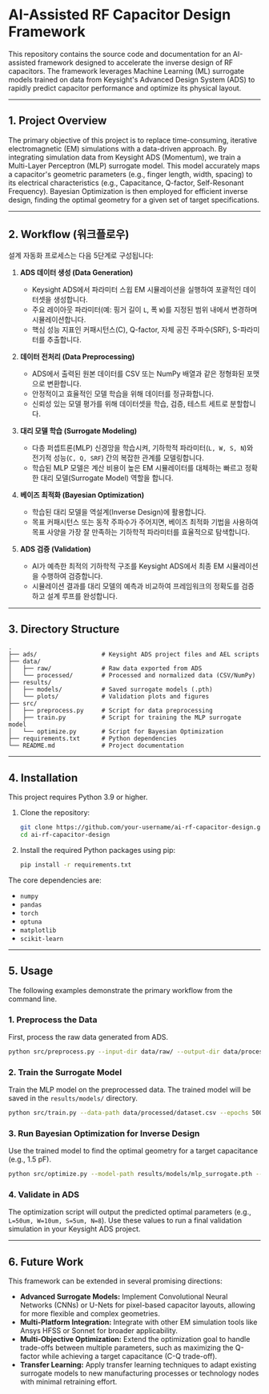 # AI-Assisted RF Capacitor Design Framework

This repository contains the source code and documentation for an AI-assisted framework designed to accelerate the inverse design of RF capacitors. The framework leverages Machine Learning (ML) surrogate models trained on data from Keysight's Advanced Design System (ADS) to rapidly predict capacitor performance and optimize its physical layout.

---

## 1. Project Overview
<!-- 한국어 주석: 프로젝트 개요 -->
<!-- AI 기반 RF 캐패시터 자동 설계 프레임워크로, ADS에서 얻은 데이터를 이용해 학습과 역설계를 수행합니다. -->

The primary objective of this project is to replace time-consuming, iterative electromagnetic (EM) simulations with a data-driven approach. By integrating simulation data from Keysight ADS (Momentum), we train a Multi-Layer Perceptron (MLP) surrogate model. This model accurately maps a capacitor's geometric parameters (e.g., finger length, width, spacing) to its electrical characteristics (e.g., Capacitance, Q-factor, Self-Resonant Frequency). Bayesian Optimization is then employed for efficient inverse design, finding the optimal geometry for a given set of target specifications.

---

## 2. Workflow (워크플로우)
<!-- 한국어 주석: 프레임워크 동작 흐름 -->

설계 자동화 프로세스는 다음 5단계로 구성됩니다:

1.  **ADS 데이터 생성 (Data Generation)**
    -   Keysight ADS에서 파라미터 스윕 EM 시뮬레이션을 실행하여 포괄적인 데이터셋을 생성합니다.
    -   주요 레이아웃 파라미터(예: 핑거 길이 `L`, 폭 `W`)를 지정된 범위 내에서 변경하며 시뮬레이션합니다.
    -   핵심 성능 지표인 커패시턴스(C), Q-factor, 자체 공진 주파수(SRF), S-파라미터를 추출합니다.

2.  **데이터 전처리 (Data Preprocessing)**
    -   ADS에서 출력된 원본 데이터를 CSV 또는 NumPy 배열과 같은 정형화된 포맷으로 변환합니다.
    -   안정적이고 효율적인 모델 학습을 위해 데이터를 정규화합니다.
    -   신뢰성 있는 모델 평가를 위해 데이터셋을 학습, 검증, 테스트 세트로 분할합니다.

3.  **대리 모델 학습 (Surrogate Modeling)**
    -   다층 퍼셉트론(MLP) 신경망을 학습시켜, 기하학적 파라미터(`L, W, S, N`)와 전기적 성능(`C, Q, SRF`) 간의 복잡한 관계를 모델링합니다.
    -   학습된 MLP 모델은 계산 비용이 높은 EM 시뮬레이터를 대체하는 빠르고 정확한 대리 모델(Surrogate Model) 역할을 합니다.

4.  **베이즈 최적화 (Bayesian Optimization)**
    -   학습된 대리 모델을 역설계(Inverse Design)에 활용합니다.
    -   목표 커패시턴스 또는 동작 주파수가 주어지면, 베이즈 최적화 기법을 사용하여 목표 사양을 가장 잘 만족하는 기하학적 파라미터를 효율적으로 탐색합니다.

5.  **ADS 검증 (Validation)**
    -   AI가 예측한 최적의 기하학적 구조를 Keysight ADS에서 최종 EM 시뮬레이션을 수행하여 검증합니다.
    -   시뮬레이션 결과를 대리 모델의 예측과 비교하여 프레임워크의 정확도를 검증하고 설계 루프를 완성합니다.

---

## 3. Directory Structure
<!-- 한국어 주석: 프로젝트 폴더 구조 -->

```
.
├── ads/                  # Keysight ADS project files and AEL scripts
├── data/
│   ├── raw/              # Raw data exported from ADS
│   └── processed/        # Processed and normalized data (CSV/NumPy)
├── results/
│   ├── models/           # Saved surrogate models (.pth)
│   └── plots/            # Validation plots and figures
├── src/
│   ├── preprocess.py     # Script for data preprocessing
│   ├── train.py          # Script for training the MLP surrogate model
│   └── optimize.py       # Script for Bayesian Optimization
├── requirements.txt      # Python dependencies
└── README.md             # Project documentation
```

---

## 4. Installation
<!-- 한국어 주석: 설치 및 환경 구성 -->

This project requires Python 3.9 or higher.

1.  Clone the repository:
    ```bash
    git clone https://github.com/your-username/ai-rf-capacitor-design.git
    cd ai-rf-capacitor-design
    ```

2.  Install the required Python packages using pip:
    ```bash
    pip install -r requirements.txt
    ```

The core dependencies are:
- `numpy`
- `pandas`
- `torch`
- `optuna`
- `matplotlib`
- `scikit-learn`

---

## 5. Usage
<!-- 한국어 주석: 사용 예시 -->
<!-- MLP 학습 → Bayesian Optimization 실행 → ADS 재검증 순서로 실행합니다. -->

The following examples demonstrate the primary workflow from the command line.

### 1. Preprocess the Data
First, process the raw data generated from ADS.
```bash
python src/preprocess.py --input-dir data/raw/ --output-dir data/processed/
```

### 2. Train the Surrogate Model
Train the MLP model on the preprocessed data. The trained model will be saved in the `results/models/` directory.
```bash
python src/train.py --data-path data/processed/dataset.csv --epochs 500 --batch-size 32
```

### 3. Run Bayesian Optimization for Inverse Design
Use the trained model to find the optimal geometry for a target capacitance (e.g., 1.5 pF).
```bash
python src/optimize.py --model-path results/models/mlp_surrogate.pth --target-capacitance 1.5e-12
```

### 4. Validate in ADS
The optimization script will output the predicted optimal parameters (e.g., `L=50um, W=10um, S=5um, N=8`). Use these values to run a final validation simulation in your Keysight ADS project.

---

## 6. Future Work
<!-- 한국어 주석: 향후 확장 방향 -->

This framework can be extended in several promising directions:

-   **Advanced Surrogate Models:** Implement Convolutional Neural Networks (CNNs) or U-Nets for pixel-based capacitor layouts, allowing for more flexible and complex geometries.
-   **Multi-Platform Integration:** Integrate with other EM simulation tools like Ansys HFSS or Sonnet for broader applicability.
-   **Multi-Objective Optimization:** Extend the optimization goal to handle trade-offs between multiple parameters, such as maximizing the Q-factor while achieving a target capacitance (C-Q trade-off).
-   **Transfer Learning:** Apply transfer learning techniques to adapt existing surrogate models to new manufacturing processes or technology nodes with minimal retraining effort.
